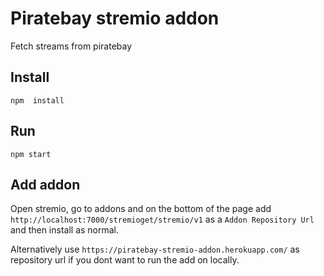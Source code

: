 # Piratebay stremio addon
Fetch streams from piratebay

## Install
``npm  install``

## Run
``npm start``

## Add addon
Open stremio, go to addons and on the bottom of the page add `http://localhost:7000/stremioget/stremio/v1` as a `Addon Repository Url`
and then install as normal.

Alternatively use `https://piratebay-stremio-addon.herokuapp.com/` as repository url if you dont want to run the add on locally.